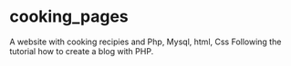 # cooking_pages
A website with cooking recipies and Php, Mysql, html, Css
Following the tutorial how to create a blog with PHP.
